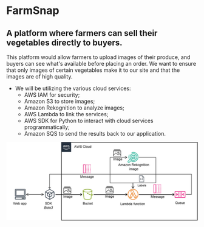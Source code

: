 # FarmSnap
## A platform where farmers can sell their vegetables directly to buyers.

This platform would allow farmers to upload images of their produce, and buyers can see what's available before placing an order. We want to ensure that only images of certain vegetables make it to our site and that the images are of high quality. 

* We will be utilizing the various cloud services:
  * AWS IAM for security;
  * Amazon S3 to store images;
  * Amazon Rekognition to analyze images;
  * AWS Lambda to link the services;
  * AWS SDK for Python to interact with cloud services programmatically;
  * Amazon SQS to send the results back to our application.

![aws](https://github.com/bltomlin/FarmSnap/blob/main/aws.jpg?raw=true)
